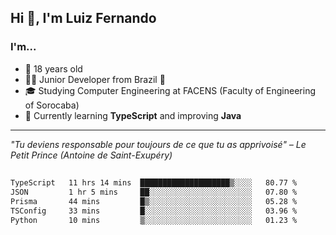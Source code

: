 <h2>Hi 👋, I'm Luiz Fernando</h2>

### I'm...
* 🤟 18 years old
* 👨‍💻 Junior Developer from Brazil 💚
* 🎓 Studying Computer Engineering at FACENS (Faculty of Engineering of Sorocaba)
* 🔭 Currently learning **TypeScript** and improving **Java**

---

_"Tu deviens responsable pour toujours de ce que tu as apprivoisé" – Le Petit Prince (Antoine de Saint-Exupéry)_

##

<!--START_SECTION:waka-->

```txt
TypeScript   11 hrs 14 mins  ████████████████████▒░░░░   80.77 %
JSON         1 hr 5 mins     ██░░░░░░░░░░░░░░░░░░░░░░░   07.80 %
Prisma       44 mins         █▒░░░░░░░░░░░░░░░░░░░░░░░   05.28 %
TSConfig     33 mins         █░░░░░░░░░░░░░░░░░░░░░░░░   03.96 %
Python       10 mins         ▒░░░░░░░░░░░░░░░░░░░░░░░░   01.23 %
```

<!--END_SECTION:waka-->
